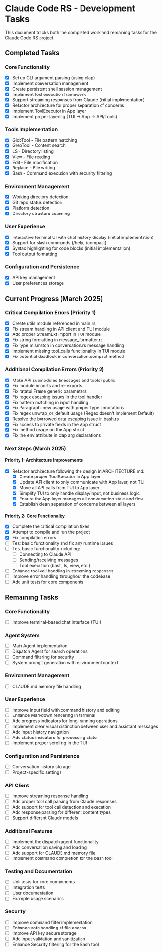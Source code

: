 # Claude Code RS - Development Tasks

This document tracks both the completed work and remaining tasks for the Claude Code RS project.

## Completed Tasks

### Core Functionality
- [x] Set up CLI argument parsing (using clap)
- [x] Implement conversation management
- [x] Create persistent shell session management
- [x] Implement tool execution framework
- [x] Support streaming responses from Claude (initial implementation)
- [x] Refactor architecture for proper separation of concerns
- [x] Implement ToolExecutor in App layer
- [x] Implement proper layering (TUI → App → API/Tools)

### Tools Implementation
- [x] GlobTool - File pattern matching
- [x] GrepTool - Content search
- [x] LS - Directory listing
- [x] View - File reading
- [x] Edit - File modification
- [x] Replace - File writing
- [x] Bash - Command execution with security filtering

### Environment Management
- [x] Working directory detection
- [x] Git repo status detection
- [x] Platform detection
- [x] Directory structure scanning

### User Experience
- [x] Interactive terminal UI with chat history display (initial implementation)
- [x] Support for slash commands (/help, /compact)
- [x] Syntax highlighting for code blocks (initial implementation)
- [x] Tool output formatting

### Configuration and Persistence
- [x] API key management
- [x] User preferences storage

## Current Progress (March 2025)

### Critical Compilation Errors (Priority 1)
- [x] Create utils module referenced in main.rs
- [x] Fix stream handling in API client and TUI module
- [x] Add proper StreamExt import in TUI module
- [x] Fix string formatting in message_formatter.rs
- [x] Fix type mismatch in conversation.rs message handling
- [x] Implement missing tool_calls functionality in TUI module
- [x] Fix potential deadlock in conversation.compact method

### Additional Compilation Errors (Priority 2)
- [x] Make API submodules (messages and tools) public
- [x] Fix module imports and re-exports
- [x] Fix ratatui Frame generic parameters
- [x] Fix regex escaping issues in the tool handler
- [x] Fix pattern matching in input handling
- [x] Fix Paragraph::new usage with proper type annotations
- [x] Fix regex unwrap_or_default usage (Regex doesn't implement Default)
- [x] Resolve the borrowed data escaping issue in bash.rs
- [x] Fix access to private fields in the App struct
- [x] Fix method usage on the App struct
- [x] Fix the env attribute in clap arg declarations

### Next Steps (March 2025)

#### Priority 1: Architecture Improvements
- [x] Refactor architecture following the design in ARCHITECTURE.md:
  - [x] Create proper ToolExecutor in App layer
  - [x] Update API client to only communicate with App layer, not TUI
  - [x] Move all API calls from TUI to App layer
  - [x] Simplify TUI to only handle display/input, not business logic
  - [x] Ensure the App layer manages all conversation state and flow
  - [x] Establish clean separation of concerns between all layers

#### Priority 2: Core Functionality
- [x] Complete the critical compilation fixes
- [x] Attempt to compile and run the project
- [x] Fix compilation errors
- [ ] Test basic functionality and fix any runtime issues
- [ ] Test basic functionality including:
  - [ ] Connecting to Claude API
  - [ ] Sending/receiving messages
  - [ ] Tool execution (bash, ls, view, etc.)
- [ ] Enhance tool call handling in streaming responses
- [ ] Improve error handling throughout the codebase
- [ ] Add unit tests for core components

## Remaining Tasks

### Core Functionality
- [ ] Improve terminal-based chat interface (TUI)

### Agent System
- [ ] Main Agent implementation
- [ ] Dispatch Agent for search operations
- [ ] Command filtering for security
- [ ] System prompt generation with environment context

### Environment Management
- [ ] CLAUDE.md memory file handling

### User Experience
- [ ] Improve input field with command history and editing
- [ ] Enhance Markdown rendering in terminal
- [ ] Add progress indicators for long-running operations
- [ ] Implement clear visual distinction between user and assistant messages
- [ ] Add input history navigation
- [ ] Add status indicators for processing state
- [ ] Implement proper scrolling in the TUI

### Configuration and Persistence
- [ ] Conversation history storage
- [ ] Project-specific settings

### API Client
- [ ] Improve streaming response handling
- [ ] Add proper tool call parsing from Claude responses
- [ ] Add support for tool call detection and execution
- [ ] Add response parsing for different content types
- [ ] Support different Claude models

### Additional Features
- [ ] Implement the dispatch agent functionality
- [ ] Add conversation saving and loading
- [ ] Add support for CLAUDE.md memory file
- [ ] Implement command completion for the bash tool

### Testing and Documentation
- [ ] Unit tests for core components
- [ ] Integration tests
- [ ] User documentation
- [ ] Example usage scenarios

### Security
- [ ] Improve command filter implementation
- [ ] Enhance safe handling of file access
- [ ] Improve API key secure storage
- [ ] Add input validation and sanitization
- [ ] Enhance Security filtering for the Bash tool